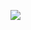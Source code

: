 ![](https://external-content.duckduckgo.com/iu/?u=https%3A%2F%2Fi.redd.it%2Fpdbj59w899341.jpg&f=1&nofb=1)
